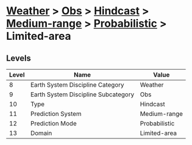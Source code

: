 # [Weather](../../../../..) > [Obs](../../../..) > [Hindcast](../../..) > [Medium-range](../..) > [Probabilistic](..) > Limited-area

## Levels

| Level | Name | Value |
|-----|-----|-----|
| 8 | Earth System Discipline Category | Weather |
| 9 | Earth System Discipline Subcategory | Obs |
| 10 | Type | Hindcast |
| 11 | Prediction System | Medium-range |
| 12 | Prediction Mode | Probabilistic |
| 13 | Domain | Limited-area |
